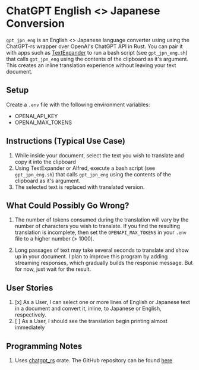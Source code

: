 # ChatGPT English <> Japanese Conversion

`gpt_jpn_eng` is an English <> Japanese language converter using using the ChatGPT-rs wrapper 
over OpenAI's ChatGPT API in Rust. You can pair it with apps such as [TextExpander](https://textexpander.com/blog/what-is-textexpander)
to run a bash script (see `gpt_jpn_eng.sh`) that calls `gpt_jpn_eng` using the contents of the clipboard
as it's argument. This creates an inline translation experience without leaving your text document.

## Setup
Create a `.env` file with the following environment variables:
- OPENAI_API_KEY
- OPENAI_MAX_TOKENS

## Instructions (Typical Use Case)
1. While inside your document, select the text you wish to translate and copy it into the clipboard
2. Using TextExpander or Alfred, execute a bash script (see `gpt_jpn_eng.sh`) that calls `gpt_jpn_eng` 
using the contents of the clipboard as it's argument.  
3. The selected text is replaced with translated version.

## What Could Possibly Go Wrong?
1. The number of tokens consumed during the translation will vary by the number of characters you wish
to translate.  If you find the resulting translation is incomplete, then set the
`OPENAPI_MAX_TOKENS` in your `.env` file to a higher number (> 1000).

2. Long passages of text may take several seconds to translate and show up in your document.  I plan to improve
this program by adding streaming responses, which gradually builds the response message.  But for now, 
just wait for the result.

## User Stories
1. [x]  As a User, I can select one or more lines of English or Japanese text in a document and convert it, inline, to Japanese or English, respectively.
2. [ ]  As a User, I should see the translation begin printing almost immediately

## Programming Notes
1. Uses [chatgpt_rs](https://docs.rs/chatgpt_rs/1.2.1/chatgpt/index.html) crate. The GitHub repository can be
found [here](https://github.com/Maxuss/chatgpt_rs)
